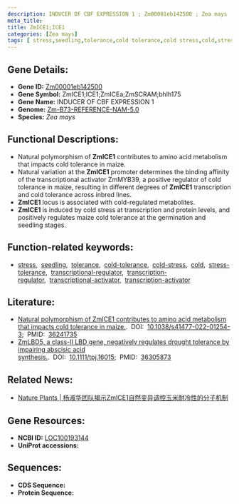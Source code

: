 ```yaml
---
description: INDUCER OF CBF EXPRESSION 1 ; Zm00001eb142500 ; Zea mays
meta_title:
title: ZmICE1;ICE1
categories: [Zea mays]
tags: [ stress,seedling,tolerance,cold tolerance,cold stress,cold,stress tolerance,transcriptional regulator,transcription regulator,transcriptional activator,transcription activator ]
---
```


## Gene Details:
- **Gene ID:**	[Zm00001eb142500](https://www.maizegdb.org/gene_center/gene/Zm00001eb142500)
- **Gene Symbol:** ZmICE1;ICE1;ZmICEa;ZmSCRAM;bhlh175
- **Gene Name:** INDUCER OF CBF EXPRESSION 1
- **Genome:** [Zm-B73-REFERENCE-NAM-5.0](https://www.maizegdb.org/genome/assembly/Zm-B73-REFERENCE-NAM-5.0)
- **Species:** *Zea mays*

## Functional Descriptions:
   - Natural polymorphism of **ZmICE1** contributes to amino acid metabolism that impacts cold tolerance in maize.
   - Natural variation at the **ZmICE1** promoter determines the binding affinity of the transcriptional activator ZmMYB39, a positive regulator of cold tolerance in maize, resulting in different degrees of **ZmICE1** transcription and cold tolerance across inbred lines.
   - **ZmICE1** locus is associated with cold-regulated metabolites.
   - **ZmICE1** is induced by cold stress at transcription and protein levels, and positively regulates maize cold tolerance at the germination and seedling stages.

## Function-related keywords:
- [stress](/tags/stress/),&nbsp;&nbsp;[seedling](/tags/seedling/),&nbsp;&nbsp;[tolerance](/tags/tolerance/),&nbsp;&nbsp;[cold-tolerance](/tags/cold-tolerance/),&nbsp;&nbsp;[cold-stress](/tags/cold-stress/),&nbsp;&nbsp;[cold](/tags/cold/),&nbsp;&nbsp;[stress-tolerance](/tags/stress-tolerance/),&nbsp;&nbsp;[transcriptional-regulator](/tags/transcriptional-regulator/),&nbsp;&nbsp;[transcription-regulator](/tags/transcription-regulator/),&nbsp;&nbsp;[transcriptional-activator](/tags/transcriptional-activator/),&nbsp;&nbsp;[transcription-activator](/tags/transcription-activator/)

## Literature:
   - [Natural polymorphism of ZmICE1 contributes to amino acid metabolism that impacts cold tolerance in maize.]( https://www.nature.com/articles/s41477-022-01254-3).&nbsp;&nbsp;DOI:&nbsp;&nbsp;[10.1038/s41477-022-01254-3](https://www.nature.com/articles/s41477-022-01254-3);&nbsp;&nbsp;PMID:&nbsp;&nbsp;[36241735](https://pubmed.ncbi.nlm.nih.gov/36241735/)
   - [ZmLBD5, a class-II LBD gene, negatively regulates drought tolerance by impairing abscisic acid synthesis.]( https://onlinelibrary.wiley.com/doi/10.1111/tpj.16015).&nbsp;&nbsp;DOI:&nbsp;&nbsp;[10.1111/tpj.16015](https://onlinelibrary.wiley.com/doi/10.1111/tpj.16015);&nbsp;&nbsp;PMID:&nbsp;&nbsp;[36305873](https://pubmed.ncbi.nlm.nih.gov/36305873/)

## Related News:
   - [Nature Plants | 杨淑华团队揭示ZmICE1自然变异调控玉米耐冷性的分子机制](https://mp.weixin.qq.com/s?__biz=Mzg3MDEwNDEyMg==&mid=2247539796&idx=4&sn=0babb7ab1a9cf223b9feba373e6df370&chksm=ce90f101f9e7781782dd70f7f691ef39825ec392a4e977b84ca892d62c052a995b6462baeb0c&scene=27#wechat_redirect)

## Gene Resources:
- **NCBI ID:** [LOC100193144](https://www.ncbi.nlm.nih.gov/gene/?term=LOC100193144)
- **UniProt accessions:** [](https://www.uniprot.org/uniprotkb//entry)



## Sequences:
- **CDS Sequence:**
- **Protein Sequence:**
